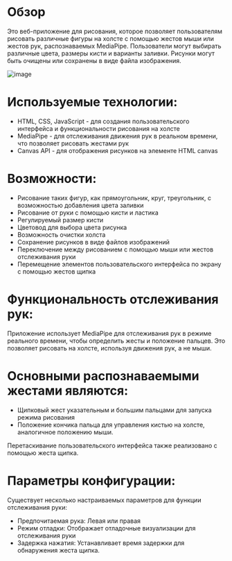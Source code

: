 # Обзор
Это веб-приложение для рисования, которое позволяет пользователям рисовать различные фигуры на холсте с помощью жестов мыши или жестов рук, распознаваемых MediaPipe. Пользователи могут выбирать различные цвета, размеры кисти и варианты заливки. Рисунки могут быть очищены или сохранены в виде файла изображения.

![image](https://github.com/dilshod-egm/gesturedraw/assets/84387723/70f3f1c1-8039-473d-8e6b-096622a47490)


# Используемые технологии:
- HTML, CSS, JavaScript - для создания пользовательского интерфейса и функциональности рисования на холсте 
- MediaPipe - для отслеживания движения рук в реальном времени, что позволяет рисовать жестами рук
- Canvas API - для отображения рисунков на элементе HTML canvas

# Возможности:
- Рисование таких фигур, как прямоугольник, круг, треугольник, с возможностью добавления цвета заливки
- Рисование от руки с помощью кисти и ластика 
- Регулируемый размер кисти
- Цветовод для выбора цвета рисунка  
- Возможность очистки холста
- Сохранение рисунков в виде файлов изображений
- Переключение между рисованием с помощью мыши или жестов отслеживания руки
- Перемещение элементов пользовательского интерфейса по экрану с помощью жестов щипка

# Функциональность отслеживания рук:
Приложение использует MediaPipe для отслеживания рук в режиме реального времени, чтобы определить жесты и положение пальцев. Это позволяет рисовать на холсте, используя движения рук, а не мыши.

# Основными распознаваемыми жестами являются:
- Щипковый жест указательным и большим пальцами для запуска режима рисования
- Положение кончика пальца для управления кистью на холсте, аналогичное положению мыши.

Перетаскивание пользовательского интерфейса также реализовано с помощью жеста щипка.

# Параметры конфигурации:
Существует несколько настраиваемых параметров для функции отслеживания руки:

- Предпочитаемая рука: Левая или правая
- Режим отладки: Отображает отладочные визуализации для отслеживания руки
- Задержка нажатия: Устанавливает время задержки для обнаружения жеста щипка.
